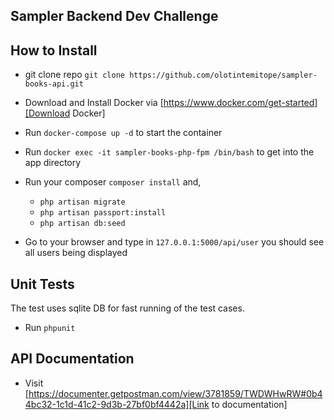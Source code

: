 ## Sampler Backend Dev Challenge

## How to Install

- git clone repo `git clone https://github.com/olotintemitope/sampler-books-api.git`
- Download and Install Docker via [https://www.docker.com/get-started][Download Docker]
- Run `docker-compose up -d` to start the container
- Run `docker exec -it sampler-books-php-fpm /bin/bash` to get into the app directory
- Run your composer `composer install` and,
  - `php artisan migrate`
  - `php artisan passport:install`
  - `php artisan db:seed`
  
- Go to your browser and type in `127.0.0.1:5000/api/user` you should see all users being displayed

## Unit Tests
The test uses sqlite DB for fast running of the test cases.
- Run `phpunit`

## API Documentation
- Visit [https://documenter.getpostman.com/view/3781859/TWDWHwRW#0b44bc32-1c1d-41c2-9d3b-27bf0bf4442a][Link to documentation]

[Link to documentation]: https://documenter.getpostman.com/view/3781859/TWDWHwRW#9196a0e9-86a5-442f-b355-842f93945ffe

[Download Docker]: https://www.docker.com/get-started
